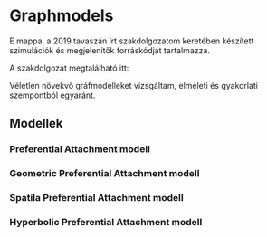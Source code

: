 # Graphmodels

E mappa, a 2019 tavaszán írt szakdolgozatom keretében készített szimulációk és megjelenítők forráskódját tartalmazza.

A szakdolgozat megtalálható itt: 

Véletlen növekvő gráfmodelleket vizsgáltam, elméleti és gyakorlati szempontból egyaránt.

## Modellek

### Preferential Attachment modell

### Geometric Preferential Attachment modell

### Spatila Preferential Attachment modell

### Hyperbolic Preferential Attachment modell
